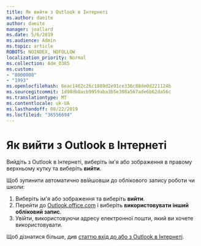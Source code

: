 ```yaml
---
title: Як вийти з Outlook в Інтернеті
ms.author: daeite
author: daeite
manager: joallard
ms.date: 5/6/2019
ms.audience: Admin
ms.topic: article
ROBOTS: NOINDEX, NOFOLLOW
localization_priority: Normal
ms.collection: Adm_O365
ms.custom:
- "8000008"
- "1993"
ms.openlocfilehash: 6eac1462c26c1889d2e91ce336c88de0d221124b
ms.sourcegitcommit: 1d98db8acb9959aba3b5e308a567ade6b62da56c
ms.translationtype: MT
ms.contentlocale: uk-UA
ms.lasthandoff: 08/22/2019
ms.locfileid: "36556694"
---
```

# <a name="how-to-sign-out-of-outlook-on-the-web"></a>Як вийти з Outlook в Інтернеті

Вийдіть з Outlook в Інтернеті, виберіть ім'я або зображення в правому верхньому кутку та виберіть **вийти**.

Щоб зупинити автоматично ввійшовши до облікового запису роботи чи школи:

1. Виберіть ім'я або зображення та виберіть **вийти**.
1. Перейти до [Outlook.office.com](https://outlook.office.com/) і виберіть **використовувати інший обліковий запис**.
1. Увійти, використовуючи адресу електронної пошти, який ви хочете використовувати.

Щоб дізнатися більше, див [статтю вхід до або з Outlook в Інтернеті](https://support.office.com/article/763fab4d-0138-4814-b450-37fc286bcb79).